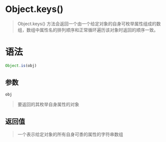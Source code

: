 # Object.keys()
> Object.keys() 方法会返回一个由一个给定对象的自身可枚举属性组成的数组，数组中属性名的排列顺序和正常循环遍历该对象时返回的顺序一致。

# 语法
```js
Object.is(obj)
```

## 参数
`obj`
> 要返回的其枚举自身属性的对象

## 返回值
> 一个表示给定对象的所有自身可黍的属性的字符串数组 